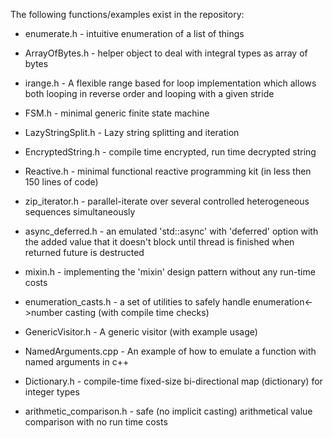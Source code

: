 The following functions/examples exist in the repository:

* enumerate.h - intuitive enumeration of a list of things

* ArrayOfBytes.h - helper object to deal with integral types as array of bytes

* irange.h - A flexible range based for loop implementation which allows both looping in reverse order and looping with a given stride

* FSM.h - minimal generic finite state machine

* LazyStringSplit.h - Lazy string splitting and iteration

* EncryptedString.h - compile time encrypted, run time decrypted string

* Reactive.h - minimal functional reactive programming kit (in less then 150 lines of code)

* zip_iterator.h - parallel-iterate over several controlled heterogeneous sequences simultaneously

* async_deferred.h - an emulated 'std::async' with 'deferred' option with the added value that it doesn't block until thread is finished when returned future is destructed

* mixin.h - implementing the 'mixin' design pattern without any run-time costs

* enumeration_casts.h - a set of utilities to safely handle enumeration<->number casting (with compile time checks)

* GenericVisitor.h - A generic visitor (with example usage)

* NamedArguments.cpp - An example of how to emulate a function with named arguments in c++

* Dictionary.h - compile-time fixed-size bi-directional map (dictionary) for integer types

* arithmetic_comparison.h - safe (no implicit casting) arithmetical value comparison with no run time costs
